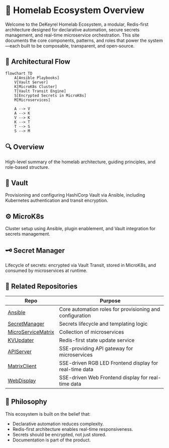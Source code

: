# 🏡 Homelab Ecosystem Overview
Welcome to the DeKeyrel Homelab Ecosystem, a modular, Redis-first architecture designed for declarative automation, secure secrets management, and real-time microservice orchestration.
This site documents the core components, patterns, and roles that power the system—each built to be composable, transparent, and open-source.

## 🧭 Architectural Flow

```mermaid
flowchart TD
    A[Ansible Playbooks]
    V[Vault Server]
    K[MicroK8s Cluster]
    T[Vault Transit Engine]
    S[Encrypted Secrets in MicroK8s]
    M[Microservices]

    A --> V
    A --> K
    V --> K
    K --> T
    T --> S
    S --> M
```

## 🔍 Overview
High-level summary of the homelab architecture, guiding principles, and role-based structure.
## 🔐 Vault
Provisioning and configuring HashiCorp Vault via Ansible, including Kubernetes authentication and transit encryption.
## ⚙️ MicroK8s
Cluster setup using Ansible, plugin enablement, and Vault integration for secrets management.
## 🗝️ Secret Manager
Lifecycle of secrets: encrypted via Vault Transit, stored in MicroK8s, and consumed by microservices at runtime.

## 🧩 Related Repositories

| Repo | Purpose | 
|---|---|
| [Ansible](https://github.com/dekeyrej/ansible) | Core automation roles for provisioning and configuration | 
| [SecretManager](https://github.com/dekeyrej/secretmanager) | Secrets lifecycle and templating logic | 
| [MicroServiceMatrix](https://github.com/dekeyrej/microservicematrix) | Collection of microservices | 
| [KVUpdater](https://github.com/dekeyrej/kv-updater) | Redis-first state update service | 
| [APIServer](https://github.com/dekeyrej/apiserver) | SSE-providing API gateway for microservices | 
| [MatrixClient](https://github.com/dekeyrej/matrixclient) | SSE-driven RGB LED Frontend display for real-time data | 
| [WebDisplay](https://github.com/dekeyrej/nodewebdisplay) | SSE-driven Web Frontend display for real-time data | 


## 🧠 Philosophy
This ecosystem is built on the belief that:
- Declarative automation reduces complexity.
- Redis-first architecture enables real-time responsiveness.
- Secrets should be encrypted, not just stored.
- Documentation is part of the product.
